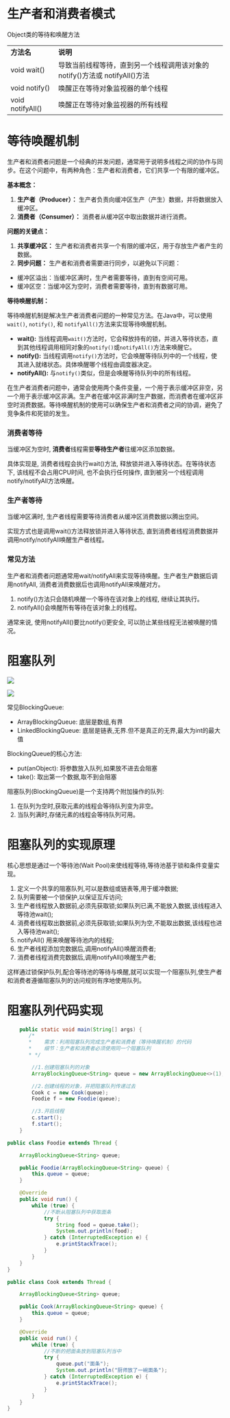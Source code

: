 # 生产者和消费者模式

Object类的等待和唤醒方法

|   |   |
|---|---|
|**方法名**|**说明**|
|void wait()|导致当前线程等待，直到另一个线程调用该对象的 notify()方法或 notifyAll()方法|
|void notify()|唤醒正在等待对象监视器的单个线程|
|void notifyAll()|唤醒正在等待对象监视器的所有线程|

# 等待唤醒机制

生产者和消费者问题是一个经典的并发问题，通常用于说明多线程之间的协作与同步。在这个问题中，有两种角色：生产者和消费者，它们共享一个有限的缓冲区。

**基本概念：**

1. **生产者（Producer）：** 生产者负责向缓冲区生产（产生）数据，并将数据放入缓冲区。
2. **消费者（Consumer）：** 消费者从缓冲区中取出数据并进行消费。

**问题的关键点：**

1. **共享缓冲区：** 生产者和消费者共享一个有限的缓冲区，用于存放生产者产生的数据。
2. **同步问题：** 生产者和消费者需要进行同步，以避免以下问题：

- 缓冲区溢出：当缓冲区满时，生产者需要等待，直到有空间可用。
- 缓冲区空：当缓冲区为空时，消费者需要等待，直到有数据可用。

**等待唤醒机制：**

等待唤醒机制是解决生产者消费者问题的一种常见方法。在Java中，可以使用`wait()`, `notify()`, 和 `notifyAll()`方法来实现等待唤醒机制。

- **wait():** 当线程调用`wait()`方法时，它会释放持有的锁，并进入等待状态，直到其他线程调用相同对象的`notify()`或`notifyAll()`方法来唤醒它。
- **notify():** 当线程调用`notify()`方法时，它会唤醒等待队列中的一个线程，使其进入就绪状态。具体唤醒哪个线程由调度器决定。
- **notifyAll():** 与`notify()`类似，但是会唤醒等待队列中的所有线程。

在生产者消费者问题中，通常会使用两个条件变量，一个用于表示缓冲区非空，另一个用于表示缓冲区非满。生产者在缓冲区非满时生产数据，而消费者在缓冲区非空时消费数据。等待唤醒机制的使用可以确保生产者和消费者之间的协调，避免了竞争条件和死锁的发生。

### 消费者等待

当缓冲区为空时, **消费者**线程需要**等待生产者**往缓冲区添加数据。

具体实现是, 消费者线程会执行wait()方法, 释放锁并进入等待状态。在等待状态下, 该线程不会占用CPU时间, 也不会执行任何操作, 直到被另一个线程调用notify/notifyAll方法唤醒。

### 生产者等待

当缓冲区满时, 生产者线程需要等待消费者从缓冲区消费数据以腾出空间。

实现方式也是调用wait()方法释放锁并进入等待状态, 直到消费者线程消费数据并调用notify/notifyAll唤醒生产者线程。

### 常见方法

生产者和消费者问题通常用wait/notifyAll来实现等待唤醒。生产者生产数据后调用notifyAll, 消费者消费数据后也调用notifyAll来唤醒对方。

1. notify()方法只会随机唤醒一个等待在该对象上的线程, 继续让其执行。
2. notifyAll()会唤醒所有等待在该对象上的线程。

通常来说, 使用notifyAll()要比notify()更安全, 可以防止某些线程无法被唤醒的情况。

# 阻塞队列

[![](https://cdn.nlark.com/yuque/0/2023/png/38953059/1701316407771-9316072e-ce2b-4a8b-9599-2be8c1393c32.png)](https://cdn.nlark.com/yuque/0/2023/png/38953059/1701316407771-9316072e-ce2b-4a8b-9599-2be8c1393c32.png)

[![](https://cdn.nlark.com/yuque/0/2024/png/38953059/1708408343125-37527bb2-a4c6-4ad0-811e-daf53a6f917d.png)](https://cdn.nlark.com/yuque/0/2024/png/38953059/1708408343125-37527bb2-a4c6-4ad0-811e-daf53a6f917d.png)

常见BlockingQueue:

- ArrayBlockingQueue: 底层是数组,有界
- LinkedBlockingQueue: 底层是链表,无界.但不是真正的无界,最大为int的最大值

BlockingQueue的核心方法:

- put(anObject): 将参数放入队列,如果放不进去会阻塞
- take(): 取出第一个数据,取不到会阻塞

阻塞队列(BlockingQueue)是一个支持两个附加操作的队列:

1. 在队列为空时,获取元素的线程会等待队列变为非空。
2. 当队列满时,存储元素的线程会等待队列可用。

# 阻塞队列的实现原理

核心思想是通过一个等待池(Wait Pool)来使线程等待,等待池基于锁和条件变量实现。

1. 定义一个共享的阻塞队列,可以是数组或链表等,用于缓冲数据;
2. 队列需要被一个锁保护,以保证互斥访问;
3. 生产者线程放入数据前,必须先获取锁;如果队列已满,不能放入数据,该线程进入等待池wait();
4. 消费者线程取出数据前,必须先获取锁;如果队列为空,不能取出数据,该线程也进入等待池wait();
5. notifyAll() 用来唤醒等待池内的线程;
6. 生产者线程添加完数据后,调用notifyAll()唤醒消费者;
7. 消费者线程消费完数据后,调用notifyAll()唤醒生产者;

这样通过锁保护队列,配合等待池的等待与唤醒,就可以实现一个阻塞队列,使生产者和消费者遵循阻塞队列的访问规则有序地使用队列。

# 阻塞队列代码实现

```Java
    public static void main(String[] args) {
       /*
       *    需求：利用阻塞队列完成生产者和消费者（等待唤醒机制）的代码
       *    细节：生产者和消费者必须使用同一个阻塞队列
       * */

        //1.创建阻塞队列的对象
        ArrayBlockingQueue<String> queue = new ArrayBlockingQueue<>(1);

        //2.创建线程的对象，并把阻塞队列传递过去
        Cook c = new Cook(queue);
        Foodie f = new Foodie(queue);

        //3.开启线程
        c.start();
        f.start();
    }
```

```Java
public class Foodie extends Thread {

    ArrayBlockingQueue<String> queue;

    public Foodie(ArrayBlockingQueue<String> queue) {
        this.queue = queue;
    }

    @Override
    public void run() {
        while (true) {
            //不断从阻塞队列中获取面条
            try {
                String food = queue.take();
                System.out.println(food);
            } catch (InterruptedException e) {
                e.printStackTrace();
            }
        }
    }
}
```

```Java
public class Cook extends Thread {

    ArrayBlockingQueue<String> queue;

    public Cook(ArrayBlockingQueue<String> queue) {
        this.queue = queue;
    }

    @Override
    public void run() {
        while (true) {
            //不断的把面条放到阻塞队列当中
            try {
                queue.put("面条");
                System.out.println("厨师放了一碗面条");
            } catch (InterruptedException e) {
                e.printStackTrace();
            }
        }
    }
}
```